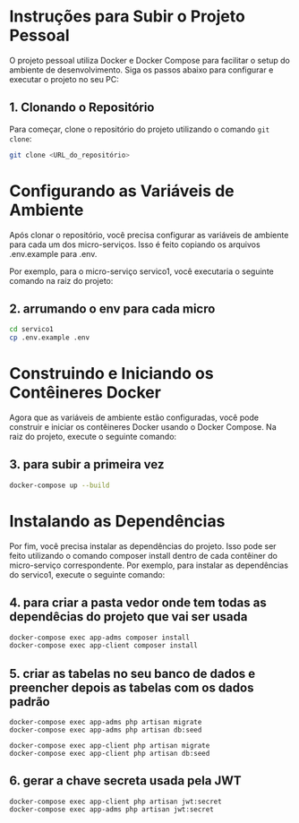 # Instruções para Subir o Projeto Pessoal

O projeto pessoal utiliza Docker e Docker Compose para facilitar o setup do ambiente de desenvolvimento. Siga os passos abaixo para configurar e executar o projeto no seu PC:

## 1. Clonando o Repositório

Para começar, clone o repositório do projeto utilizando o comando `git clone`:

```bash
git clone <URL_do_repositório>


```
 # Configurando as Variáveis de Ambiente

 Após clonar o repositório, você precisa configurar as variáveis de ambiente para cada um dos micro-serviços. Isso é feito copiando os arquivos .env.example para .env.

Por exemplo, para o micro-serviço servico1, você executaria o seguinte comando na raiz do projeto:

## 2. arrumando o env para cada micro
```bash
cd servico1
cp .env.example .env

```
# Construindo e Iniciando os Contêineres Docker
Agora que as variáveis de ambiente estão configuradas, você pode construir e iniciar os contêineres Docker usando o Docker Compose. Na raiz do projeto, execute o seguinte comando:
## 3. para subir a primeira vez
```bash
docker-compose up --build

```

# Instalando as Dependências
Por fim, você precisa instalar as dependências do projeto. Isso pode ser feito utilizando o comando composer install dentro de cada contêiner do micro-serviço correspondente. Por exemplo, para instalar as dependências do servico1, execute o seguinte comando:

## 4. para criar a pasta vedor onde tem todas as dependêcias do projeto que vai ser usada 
```bash
docker-compose exec app-adms composer install
docker-compose exec app-client composer install

```
## 5. criar as tabelas no seu banco de dados e preencher depois as tabelas com os dados padrão
```
docker-compose exec app-adms php artisan migrate
docker-compose exec app-adms php artisan db:seed

docker-compose exec app-client php artisan migrate
docker-compose exec app-client php artisan db:seed

```

## 6. gerar a chave secreta usada pela JWT 

```
docker-compose exec app-client php artisan jwt:secret
docker-compose exec app-adms php artisan jwt:secret
```

